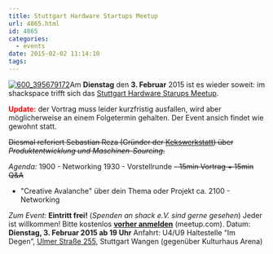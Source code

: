 ```yaml
---
title: Stuttgart Hardware Startups Meetup
url: 4865.html
id: 4865
categories:
  - events
date: 2015-02-02 11:14:10
tags:
---
```


[![600_395679172](https://blog.shackspace.de/wp-content/uploads/2014/08/600_395679172-300x161.jpeg)](https://blog.shackspace.de/wp-content/uploads/2014/08/600_395679172.jpeg)Am **Dienstag** den **3\. Februar** 2015 ist es wieder soweit: im shackspace trifft sich das [Stuttgart Hardware Starups Meetup](http://www.meetup.com/Stuttgart-Hardware-Startups).

<span style="color: #ff0000;">**Update:**</span> der Vortrag muss leider kurzfristig ausfallen, wird aber möglicherweise an einem Folgetermin gehalten. Der Event ansich findet wie gewohnt statt.

<del>Diesmal referiert Sebastian Reza (Gründer der [Kekswerkstatt](http://www.kekswerkstatt.de/)) über _Produktentwicklung und Maschinen-Sourcing_.</del>

_Agenda:_
1900 - Networking
1930 - Vorstellrunde
<del>- 15min Vortrag + 15min Q&amp;A</del>
- "Creative Avalanche" über dein Thema oder Projekt
ca. 2100 - Networking

_Zum Event:_
**Eintritt frei!** (_Spenden an shack e.V. sind gerne gesehen_) Jeder ist willkommen!
Bitte kostenlos **[vorher anmelden](http://www.meetup.com/Stuttgart-Hardware-Startups/events/219640783/)** (meetup.com).
Datum: **Dienstag, 3\. Februar 2015 **ab** 19 Uhr**
Anfahrt: U4/U9 Haltestelle “Im Degen”, [Ulmer Straße 255](https://blog.shackspace.de/?page_id=713), Stuttgart Wangen (gegenüber Kulturhaus Arena)